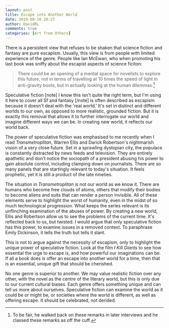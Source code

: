 ```yaml
---  
layout: post  
title: Escape into Another World  
date: 2019-09-10 20:27  
author: DavidRL  
comments: true  
categories: [Art from Others]  
---  
```


There is a persistent view that refuses to be shaken that science fiction and fantasy are pure escapism. Usually, this view is from people with limited experience of the genre. People like Ian McEwan, who when promoting his last book was sniffy about the escapist aspects of science ficiton:  

<!--more-->  

> There could be an opening of a mental space for novelists to explore this future, not in terms of travelling at 10 times the speed of light in anti-gravity  boots, but in actually looking at the human dilemmas.[^1]

Speculative fiction [note] I know this isn't quite the right term, but I'm using it here to cover all Sf and fantasy [/note] is often described as escapism because it doesn't deal with the 'real world.' It's set in distinct and different worlds to our own, as opposed to more realistic, grounded fiction. But it is exactly this removal that allows it to further interrogate our world and imagine different ways we can be. In creating new world, it reflects our world back.  

The power of speculative fiction was emphasised to me recently when I read *Transmetroplitan*, Warren Ellis and Darick Robertson's nightmarish vision of a very close future. Set in a sprawling dystopian city, the populace is constantly distracted by news feeds and television. They are entirely apathetic and don't notice the sociopath of a president abusing his power to gain absolute control, including clamping down on journalists. There are so many panels that are startingly relevant to today's situation. It feels prophetic, yet it is still a product of the late nineties.  

The situation in *Transmetroplitan* is not our world as we know it.  There are humans who become free clouds of atoms, others that modify their bodies to become aliens and suits that can render a person invisible. All of these elements serve to highlight the worst of humanity, even in the midst of so much technological progression. What keeps the series relevant is its unflinching examination of the abuses of power. By creating a new world, Ellis and Robertson allow us to see the problems of the current time. It's reflected back to us, but twisted. I would argue that only speculative fiction has this power, to examine issues in a removed context. To paraphrase Emily Dickinson, it tells the truth but tells it slant.  

This is not to argue against the necessity of escapism, only to highlight the unique power of speculative fiction. Look at the film *I Kill Giants* to see how essential the urge to escape is, and how powerful our imaginations can be. If all a book does is offer an escape into another world for a time, then that is an essential, unique gift that should be cherished.  

No one genre is superior to another. We may value realistic fiction over any other, with the novel as the centre of the literary world, but this is only due to our current cultural biases. Each genre offers something unique and can tell us more about ourselves. Speculative fiction can examine the world as it could be or might be, or societies where the world is different, as well as offering <g class="gr_ gr_7 gr-alert gr_gramm gr_inline_cards gr_run_anim Grammar only-ins replaceWithoutSep" id="7" data-gr-id="7">escape</g>. It should be celebrated, not deri<g class="gr_ gr_8 gr-alert gr_spell gr_inline_cards gr_run_anim ContextualSpelling ins-del multiReplace gr-progress" id="8" data-gr-id="8">d</g>ed.   

[^1]: To be fair,  he walked back on these remarks in later interviews and he classed these remarks as off the cuff.
[^2]: It's based on a comic as well, but I haven't read it.
